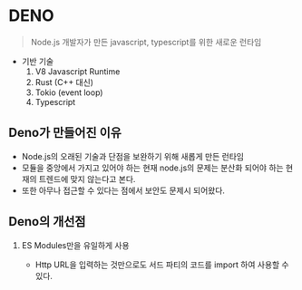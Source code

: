 # DENO

> Node.js 개발자가 만든 javascript, typescript를 위한 새로운 런타임

- 기반 기술
  1. V8 Javascript Runtime
  2. Rust (C++ 대신)
  3. Tokio (event loop)
  4. Typescript

## Deno가 만들어진 이유

- Node.js의 오래된 기술과 단점을 보완하기 위해 새롭게 만든 런타임
- 모듈을 중앙에서 가지고 있어야 하는 현재 node.js의 문제는 분산화 되어야 하는 현재의 트렌드에 맞지 않는다고 본다.
- 또한 아무나 접근할 수 있다는 점에서 보안도 문제시 되어왔다.

## Deno의 개선점

 1. ES Modules만을 유일하게 사용

    - Http URL을 입력하는 것만으로도 서드 파티의 코드를 import 하여 사용할 수 있다.